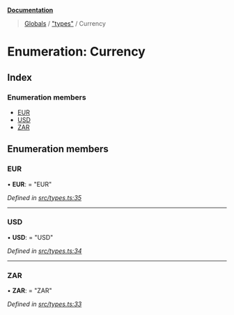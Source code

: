 **[Documentation](../README.md)**

> [Globals](../README.md) / ["types"](../modules/_types_.md) / Currency

# Enumeration: Currency

## Index

### Enumeration members

- [EUR](_types_.currency.md#eur)
- [USD](_types_.currency.md#usd)
- [ZAR](_types_.currency.md#zar)

## Enumeration members

### EUR

• **EUR**: = "EUR"

_Defined in [src/types.ts:35](https://github.com/distributhor/paygate-sdk/blob/a9a0e2d/src/types.ts#L35)_

---

### USD

• **USD**: = "USD"

_Defined in [src/types.ts:34](https://github.com/distributhor/paygate-sdk/blob/a9a0e2d/src/types.ts#L34)_

---

### ZAR

• **ZAR**: = "ZAR"

_Defined in [src/types.ts:33](https://github.com/distributhor/paygate-sdk/blob/a9a0e2d/src/types.ts#L33)_
